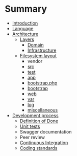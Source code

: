 # Summary

* [Introduction](README.md)
* [Language](language.md)
* [Architecture](docs/architecture.md)
   * [Layers](docs/layered_architecture.md)
       * [Domain](docs/docs/architecture/layers/domain.md)
       * [Infrastructure](docs/docs/architecture/layers/infrastructure.md)
   * [Filesystem layout](docs/filesystem-layout.md)
       * vendor
       * [src](docs/filesystem-layout/src.md)
       * [test](docs/filesystem-layout/test.md)
       * [app](docs/filesystem-layout/app.md)
       * [bootstrap.php](docs/filesystem-layout/bootstrap-php.md)
       * [bootstrap](docs/bootstrap.md)
       * [web](docs/filesystem-layout/web.md)
       * [var](docs/filesystem-layout/var.md)
       * [log](docs/architecture/filesystem-layout/log.md)
       * [miscellaneous](docs/architecture/filesystem-layout/miscellaneous.md)
* [Development process](docs/development_process.md)
   * [Definition of Done](docs/development-proces/definition_of_done.md)
   * [Unit tests](docs/unit-tests.md)
   * Swagger documentation
   * Peer review
   * [Continuous Integration](docs/docs/continuous_integration.md)
   * [Coding standards](docs/development-process/coding-standards.md)

